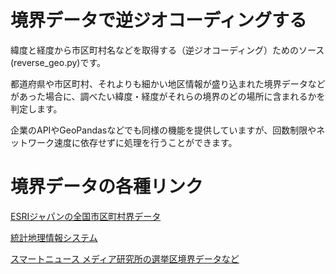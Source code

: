 # 境界データで逆ジオコーディングする

緯度と経度から市区町村名などを取得する（逆ジオコーディング）ためのソース(reverse_geo.py)です。

都道府県や市区町村、それよりも細かい地区情報が盛り込まれた境界データなどがあった場合に、調べたい緯度・経度がそれらの境界のどの場所に含まれるかを判定します。

企業のAPIやGeoPandasなどでも同様の機能を提供していますが、回数制限やネットワーク速度に依存せずに処理を行うことができます。

# 境界データの各種リンク
[ESRIジャパンの全国市区町村界データ](https://www.esrij.com/products/japan-shp/)

[統計地理情報システム](https://www.e-stat.go.jp/gis/statmap-search?type=2)

[スマートニュース メディア研究所の選挙区境界データなど](https://smartnews-smri.com/research/research-757/)
